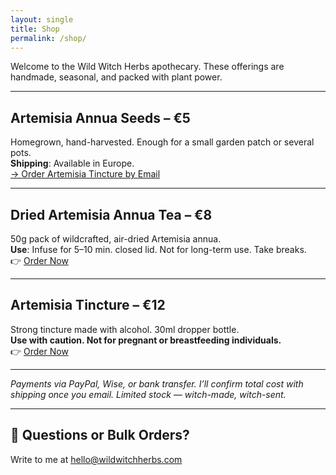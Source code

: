 ```yaml
---
layout: single
title: Shop
permalink: /shop/
---
```


Welcome to the Wild Witch Herbs apothecary. These offerings are handmade, seasonal, and packed with plant power.

---

##  Artemisia Annua Seeds – €5  
Homegrown, hand-harvested. Enough for a small garden patch or several pots.  
**Shipping**: Available in Europe.  
[→ Order Artemisia Tincture by Email](mailto:info@wildwitchherbs.com?subject=Order%20Request%20-%20Artemisia%20Tincture&body=Hi%20Wild%20Witch%20Herbs%2C%0A%0AI'd%20like%20to%20order%20the%20Artemisia%20annua%20Tincture.%0A%0AMy%20name%3A%0AMy%20shipping%20address%3A%0APreferred%20payment%20method%20(PayPal%2C%20Wise%2C%20bank)%3A%0A%0AThank%20you.)



---

##  Dried Artemisia Annua Tea – €8  
50g pack of wildcrafted, air-dried Artemisia annua.  
**Use**: Infuse for 5–10 min. closed lid. Not for long-term use. Take breaks.  
👉 [Order Now](mailto:info@wildwitchherbs.com?subject=Order%20Artemisia%20Tea&body=Hi,%20I'm%20interested%20in%20ordering%20tea.%20Please%20let%20me%20know%20how%20to%20proceed.)

---

##  Artemisia Tincture – €12  
Strong tincture made with alcohol. 30ml dropper bottle.  
**Use with caution. Not for pregnant or breastfeeding individuals.**  
👉 [Order Now](mailto:info@wildwitchherbs.com?subject=Order%20Artemisia%20Tincture&body=Hi,%20I'd%20like%20to%20order%20the%20tincture.%20Please%20share%20shipping%20cost%20and%20payment%20info.)

---

_Payments via PayPal, Wise, or bank transfer. I’ll confirm total cost with shipping once you email. Limited stock — witch-made, witch-sent._

---

## 💌 Questions or Bulk Orders?  
Write to me at [hello@wildwitchherbs.com](mailto:info@wildwitchherbs.com)
